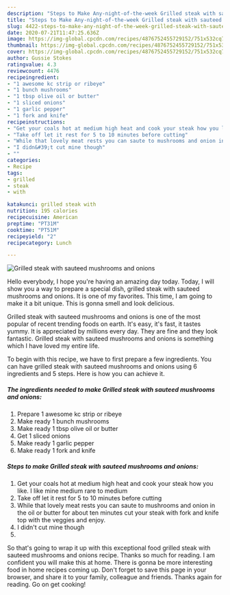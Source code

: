 ```yaml
---
description: "Steps to Make Any-night-of-the-week Grilled steak with sauteed mushrooms and onions"
title: "Steps to Make Any-night-of-the-week Grilled steak with sauteed mushrooms and onions"
slug: 4422-steps-to-make-any-night-of-the-week-grilled-steak-with-sauteed-mushrooms-and-onions
date: 2020-07-21T11:47:25.636Z
image: https://img-global.cpcdn.com/recipes/4876752455729152/751x532cq70/grilled-steak-with-sauteed-mushrooms-and-onions-recipe-main-photo.jpg
thumbnail: https://img-global.cpcdn.com/recipes/4876752455729152/751x532cq70/grilled-steak-with-sauteed-mushrooms-and-onions-recipe-main-photo.jpg
cover: https://img-global.cpcdn.com/recipes/4876752455729152/751x532cq70/grilled-steak-with-sauteed-mushrooms-and-onions-recipe-main-photo.jpg
author: Gussie Stokes
ratingvalue: 4.3
reviewcount: 4476
recipeingredient:
- "1 awesome kc strip or ribeye"
- "1 bunch mushrooms"
- "1 tbsp olive oil or butter"
- "1 sliced onions"
- "1 garlic pepper"
- "1 fork and knife"
recipeinstructions:
- "Get your coals hot at medium high heat and cook your steak how you like. I like mine medium rare to medium"
- "Take off let it rest for 5 to 10 minutes before cutting"
- "While that lovely meat rests you can saute to mushrooms and onion in the oil or butter for about ten minutes  cut your steak with fork and knife top with the veggies and enjoy."
- "I didn&#39;t cut mine though"
- ""
categories:
- Recipe
tags:
- grilled
- steak
- with

katakunci: grilled steak with 
nutrition: 195 calories
recipecuisine: American
preptime: "PT31M"
cooktime: "PT51M"
recipeyield: "2"
recipecategory: Lunch

---
```



![Grilled steak with sauteed mushrooms and onions](https://img-global.cpcdn.com/recipes/4876752455729152/751x532cq70/grilled-steak-with-sauteed-mushrooms-and-onions-recipe-main-photo.jpg)

Hello everybody, I hope you're having an amazing day today. Today, I will show you a way to prepare a special dish, grilled steak with sauteed mushrooms and onions. It is one of my favorites. This time, I am going to make it a bit unique. This is gonna smell and look delicious.

Grilled steak with sauteed mushrooms and onions is one of the most popular of recent trending foods on earth. It's easy, it's fast, it tastes yummy. It is appreciated by millions every day. They are fine and they look fantastic. Grilled steak with sauteed mushrooms and onions is something which I have loved my entire life.




To begin with this recipe, we have to first prepare a few ingredients. You can have grilled steak with sauteed mushrooms and onions using 6 ingredients and 5 steps. Here is how you can achieve it.

<!--inarticleads1-->

##### The ingredients needed to make Grilled steak with sauteed mushrooms and onions:

1. Prepare 1 awesome kc strip or ribeye
1. Make ready 1 bunch mushrooms
1. Make ready 1 tbsp olive oil or butter
1. Get 1 sliced onions
1. Make ready 1 garlic pepper
1. Make ready 1 fork and knife




<!--inarticleads2-->

##### Steps to make Grilled steak with sauteed mushrooms and onions:

1. Get your coals hot at medium high heat and cook your steak how you like. I like mine medium rare to medium
1. Take off let it rest for 5 to 10 minutes before cutting
1. While that lovely meat rests you can saute to mushrooms and onion in the oil or butter for about ten minutes  cut your steak with fork and knife top with the veggies and enjoy.
1. I didn&#39;t cut mine though
1. 




So that's going to wrap it up with this exceptional food grilled steak with sauteed mushrooms and onions recipe. Thanks so much for reading. I am confident you will make this at home. There is gonna be more interesting food in home recipes coming up. Don't forget to save this page in your browser, and share it to your family, colleague and friends. Thanks again for reading. Go on get cooking!
